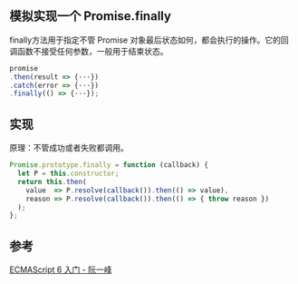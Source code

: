 ## 模拟实现一个 Promise.finally
finally方法用于指定不管 Promise 对象最后状态如何，都会执行的操作。它的回调函数不接受任何参数，一般用于结束状态。
```javascript
promise
.then(result => {···})
.catch(error => {···})
.finally(() => {···});
```

## 实现
原理：不管成功或者失败都调用。
```javascript
Promise.prototype.finally = function (callback) {
  let P = this.constructor;
  return this.then(
    value  => P.resolve(callback()).then(() => value),
    reason => P.resolve(callback()).then(() => { throw reason })
  );
};
```

## 参考
[ECMAScript 6 入门 - 阮一峰](http://es6.ruanyifeng.com/#docs/promise#Promise-prototype-finally)
